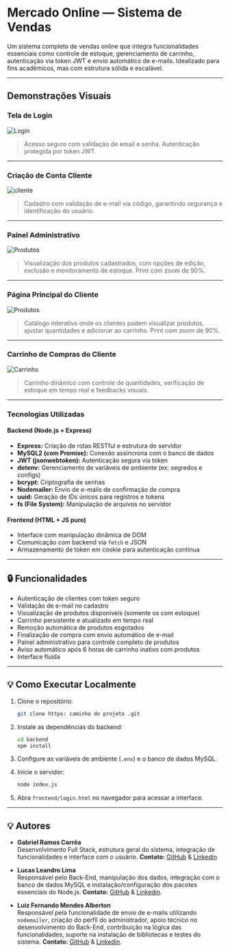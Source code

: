 # Mercado Online — Sistema de Vendas

Um sistema completo de vendas online que integra funcionalidades essenciais como controle de estoque, gerenciamento de carrinho, autenticação via token JWT e envio automático de e-mails. Idealizado para fins acadêmicos, mas com estrutura sólida e escalável.

---

## Demonstrações Visuais

### Tela de Login
![Login](./assets/print/tela-login.jpeg)
> Acesso seguro com validação de email e senha. Autenticação protegida por token JWT.

---

### Criação de Conta Cliente
![cliente](./assets/print/tela-cadastro-cliente.jpeg)
> Cadastro com validação de e-mail via código, garantindo segurança e identificação do usuário.

---

### Painel Administrativo
![Produtos](./assets/print/tela-administrativo.jpeg)
> Visualização dos produtos cadastrados, com opções de edição, exclusão e monitoramento de estoque. Print com zoom de 90%.

---

### Página Principal do Cliente
![Produtos](./assets/print/tela-produtos-cliente.jpeg)
> Catálogo interativo onde os clientes podem visualizar produtos, ajustar quantidades e adicionar ao carrinho. Print com zoom de 90%.

---

### Carrinho de Compras do Cliente
![Carrinho](./assets/print/tela-carrinho.jpeg)
> Carrinho dinâmico com controle de quantidades, verificação de estoque em tempo real e feedbacks visuais.

---

### Tecnologias Utilizadas

#### Backend (Node.js + Express)
- **Express:** Criação de rotas RESTful e estrutura do servidor
- **MySQL2 (com Promise):** Conexão assíncrona com o banco de dados
- **JWT (jsonwebtoken):** Autenticação segura via token
- **dotenv:** Gerenciamento de variáveis de ambiente (ex: segredos e configs)
- **bcrypt:** Criptografia de senhas
- **Nodemailer:** Envio de e-mails de confirmação de compra
- **uuid:** Geração de IDs únicos para registros e tokens
- **fs (File System):** Manipulação de arquivos no servidor

#### Frontend (HTML + JS puro)
- Interface com manipulação dinâmica de DOM
- Comunicação com backend via `fetch` e JSON
- Armazenamento de token em cookie para autenticação contínua

---

## 🔒 Funcionalidades

- Autenticação de clientes com token seguro
- Validação de e-mail no cadastro
- Visualização de produtos disponíveis (somente os com estoque)
- Carrinho persistente e atualizado em tempo real
- Remoção automática de produtos esgotados
- Finalização de compra com envio automático de e-mail
- Painel administrativo para controle completo de produtos
- Aviso automático após 6 horas de carrinho inativo com produtos
- Interface fluída

---

## 💡 Como Executar Localmente
1. Clone o repositório:
   ```bash
   git clone https: caminho do projeto .git
2. Instale as dependências do backend:
   ```bash 
   cd backend
   npm install
3. Configure as variáveis de ambiente (`.env`) e o banco de dados MySQL.

4. Inicie o servidor:
   ```bash
   node index.js
5. Abra `frontend/login.html` no navegador para acessar a interface.

---

## 💡 Autores
- **Gabriel Ramos Corrêa**  
  Desenvolvimento Full Stack, estrutura geral do sistema, integração de funcionalidades e interface com o usuário.
  **Contato:** [GitHub](https://github.com/Gabriel0Ramos0) & [Linkedin](https://www.linkedin.com/in/gabriel-ramos-18531a259/)

- **Lucas Leandro Lima**  
  Responsável pelo Back-End, manipulação dos dados, integração com o banco de dados MySQL e instalação/configuração dos pacotes essenciais do Node.js.
  **Contato:** [GitHub](https://github.com/Lucas0Lima21) & [Linkedin](https://www.linkedin.com/in/lucas-lima-l2023l/?originalSubdomain=br).

- **Luiz Fernando Mendes Alberton**  
  Responsável pela funcionalidade de envio de e-mails utilizando `nodemailer`, criação do perfil do administrador, apoio técnico no desenvolvimento do Back-End, contribuição na lógica das funcionalidades, suporte na instalação de bibliotecas e testes do sistema. 
  **Contato:** [GitHub](https://github.com/luizfernandomendesalberton) & [Linkedin](https://www.linkedin.com/in/luiz-fernando-mendes-alberton-4b1063178/).